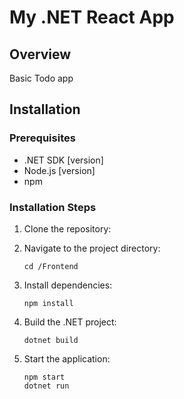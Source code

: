 # My .NET React App


## Overview

Basic Todo app

## Installation


### Prerequisites

- .NET SDK [version]
- Node.js [version]
- npm

### Installation Steps

1. Clone the repository:

2. Navigate to the project directory:

    ```
    cd /Frontend
    ```

3. Install dependencies:

    ```
    npm install
    ```

4. Build the .NET project:

    ```
    dotnet build
    ```

5. Start the application:

    ```
    npm start
    dotnet run
    ```


